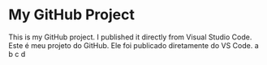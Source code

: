 # My GitHub Project

This is my GitHub project. I published it directly from Visual Studio Code.
Este é meu projeto do GitHub. Ele foi publicado diretamente do VS Code.
a
b
c
d